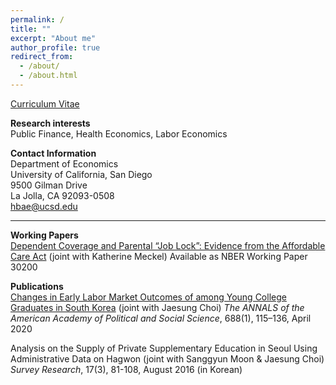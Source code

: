 ```yaml
---
permalink: /
title: ""
excerpt: "About me"
author_profile: true
redirect_from: 
  - /about/
  - /about.html
---
```


[Curriculum Vitae](https://drive.google.com/file/d/1an2pxRkhHRsIkmxxtVECu2PY6zXGQ7vm/view?usp=sharing)

**Research interests**  
Public Finance, Health Economics, Labor Economics
  

**Contact Information**  
Department of Economics  
University of California, San Diego  
9500 Gilman Drive  
La Jolla, CA 92093-0508  
hbae@ucsd.edu  
  
    
------
**Working Papers**  
[Dependent Coverage and Parental “Job Lock”: Evidence from the Affordable Care Act](https://www.nber.org/papers/w30200) (joint with Katherine Meckel)
Available as NBER Working Paper 30200 	 
  
  
**Publications**  
[Changes in Early Labor Market Outcomes of among Young College Graduates in South Korea](https://journals.sagepub.com/doi/abs/10.1177/0002716220906779) (joint with Jaesung Choi) *The ANNALS of the American Academy of Political and Social Science*, 688(1), 115–136, April 2020  

Analysis on the Supply of Private Supplementary Education in Seoul Using Administrative Data on Hagwon (joint with Sanggyun Moon & Jaesung Choi) *Survey Research*, 17(3), 81-108, August 2016 (in Korean) 


